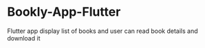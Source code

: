 # Bookly-App-Flutter
Flutter app display list of books and user can read book details and download it
